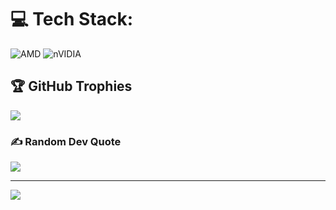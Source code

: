 
# 💻 Tech Stack:
![AMD](https://img.shields.io/badge/AMD-%23000000.svg?style=for-the-badge&logo=amd&logoColor=white) ![nVIDIA](https://img.shields.io/badge/nVIDIA-%2376B900.svg?style=for-the-badge&logo=nVIDIA&logoColor=white)

## 🏆 GitHub Trophies
![](https://github-profile-trophy.vercel.app/?username=xrej005&theme=dark&no-frame=true&no-bg=true&margin-w=4)

### ✍️ Random Dev Quote
![](https://quotes-github-readme.vercel.app/api?type=vetical&theme=dark)

---
[![](https://visitcount.itsvg.in/api?id=xrej005&icon=0&color=0)](https://visitcount.itsvg.in)

<!-- Proudly created with GPRM ( https://gprm.itsvg.in ) -->
